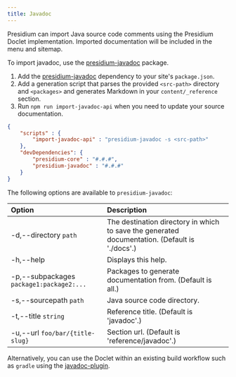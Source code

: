 ```yaml
---
title: Javadoc
---
```


Presidium can import Java source code comments using the Presidium Doclet implementation.
Imported documentation will be included in the menu and sitemap.

To import javadoc, use the [presidium-javadoc](https://www.npmjs.com/package/presidium-javadoc) package.

1. Add the [presidium-javadoc](https://www.npmjs.com/package/presidium-javadoc) dependency to your site's `package.json`.
1. Add a generation script that parses the provided `<src-path>` directory and `<packages>` and generates Markdown in your `content/_reference` section.
1. Run `npm run import-javadoc-api` when you need to update your source documentation.

```json
{
    "scripts" : {
        "import-javadoc-api" : "presidium-javadoc -s <src-path>"
    },
    "devDependencies": {
        "presidium-core" : "#.#.#",
        "presidium-javadoc" : "#.#.#"
    }
}
```

The following options are available to `presidium-javadoc`:

| Option | Description
|:---|:---
| -d,--directory `path`                     | The destination directory in which to save the generated documentation. (Default is './docs'.)
| -h,--help                                 | Displays this help.
| -p,--subpackages `package1:package2:...`  | Packages to generate documentation from. (Default is all.)
| -s,--sourcepath `path`                    | Java source code directory.
| -t,--title `string`                        | Reference title. (Default is 'javadoc'.)
| -u,--url `foo/bar/{title-slug}`            | Section url. (Default is 'reference/javadoc'.)


Alternatively, you can use the Doclet within an existing build workflow such as `gradle` using the [javadoc-plugin](https://docs.gradle.org/current/dsl/org.gradle.api.tasks.javadoc.Javadoc.html).
